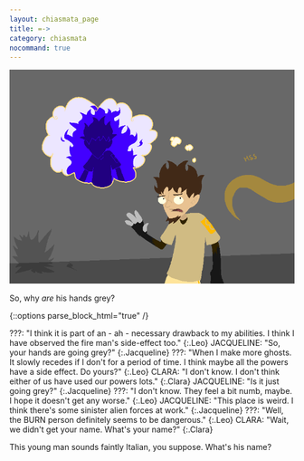 ```yaml
---
layout: chiasmata_page
title: =->
category: chiasmata
nocommand: true
---
```


![72](/chiasmata/images/narrative/071.png)

So, why *are* his hands grey?

{::options parse_block_html="true" /}
<div class="dialogue">
???: "I think it is part of an - ah - necessary drawback to my abilities. I think I have observed the fire man's side-effect too." 
{:.Leo}
JACQUELINE: "So, your hands are going grey?" 
{:.Jacqueline}
???: "When I make more ghosts. It slowly recedes if I don't for a period of time. I think maybe all the powers have a side effect. Do yours?" 
{:.Leo}
CLARA: "I don't know. I don't think either of us have used our powers lots." 
{:.Clara}
JACQUELINE: "Is it just going grey?" 
{:.Jacqueline}
???: "I don't know. They feel a bit numb, maybe. I hope it doesn't get any worse." 
{:.Leo}
JACQUELINE: "This place is weird. I think there's some sinister alien forces at work." 
{:.Jacqueline}
???: "Well, the BURN person definitely seems to be dangerous." 
{:.Leo}
CLARA: "Wait, we didn't get your name. What's your name?" 
{:.Clara}
</div>

This young man sounds faintly Italian, you suppose. What's his name?